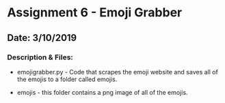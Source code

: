 # Assignment 6 - Emoji Grabber

## Date: 3/10/2019

### Description & Files:

- emojigrabber.py - Code that scrapes the emoji website and saves all of the                           emojis to a folder called emojis.

- emojis - this folder contains a png image of all of the emojis.